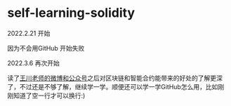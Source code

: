 # self-learning-solidity
2022.2.21 开始

因为不会用GitHub 开始失败

2022.3.6 再次开始

读了[王川老师的微博和公众号](http://chuan.us)之后对区块链和智能合约能带来的好处的了解更深了，不过还是不够了解，继续学一学。顺便还可以学一学GitHub怎么用，比如刚刚知道了空一行才可以换行:)

